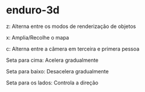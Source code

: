 # enduro-3d

z: Alterna entre os modos de renderização de objetos

x: Amplia/Recolhe o mapa

c: Alterna entre a câmera em terceira e primera pessoa

Seta para cima: Acelera gradualmente

Seta para baixo: Desacelera gradualmente

Seta para os lados: Controla a direção
